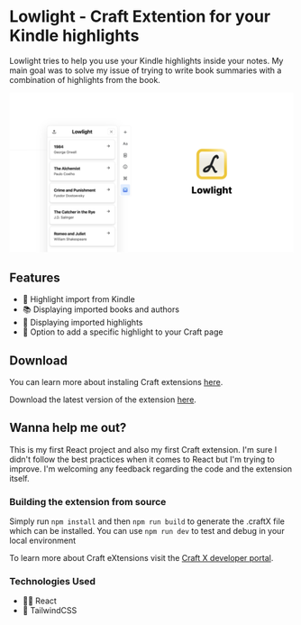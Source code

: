 # Lowlight - Craft Extention for your Kindle highlights

Lowlight tries to help you use your Kindle highlights inside your notes. My main goal was to solve my issue of trying to write book summaries with a combination of highlights from the book. 

![alt text](preview.png)

## Features
- 🔦 Highlight import from Kindle
- 📚 Displaying imported books and authors
- 📑 Displaying imported highlights
- 📇 Option to add a specific highlight to your Craft page

## Download
You can learn more about instaling Craft extensions [here](https://www.craft.do/s/OhmDYXrBwI2wZS/b/B7626434-BB54-450E-8C2E-7D67D4C30431/Hacker_News).

Download the latest version of the extension [here]().

## Wanna help me out?

This is my first React project and also my first Craft extension. I'm sure I didn't follow the best practices when it comes to React but I'm trying to improve. I'm welcoming any feedback regarding the code and the extension itself.

### Building the extension from source

Simply run `npm install` and then `npm run build` to generate the .craftX file which can be installed.
You can use `npm run dev` to test and debug in your local environment

To learn more about Craft eXtensions visit the [Craft X developer portal](https://developer.craft.do).

### Technologies Used 

- 👨‍💻 React
- 💨 TailwindCSS